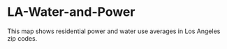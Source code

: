 # LA-Water-and-Power
This map shows residential power and water use averages in Los Angeles zip codes.  
